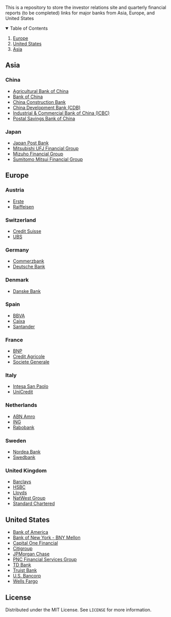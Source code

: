 This is a repository to store the investor relations site and quarterly financial reports (to be completed) links for major banks from Asia, Europe, and United States

<!-- TABLE OF CONTENTS -->
<details open="open">
  <summary>Table of Contents</summary>
  <ol>
    <li><a href="#europe">Europe</a></li>
    <li><a href="#united-states">United States</a></li>
    <li><a href="#asia">Asia</a></li>
  </ol>
</details>

## Asia
### China
* [Agricultural Bank of China](http://www.abchina.com/en/investor-relations/)
* [Bank of China](https://www.boc.cn/en/investor/)
* [China Construction Bank](http://www.ccb.com/en/newinvestor/index.html)
* [China Development Bank (CDB)](https://www.cdb-intl.com/eng/ir/financialreport.htm)
* [Industrial & Commercial Bank of China (ICBC)](http://www.icbc-ltd.com/ICBCLtd/Investor%20Relations/)
* [Postal Savings Bank of China](https://www.psbc.com/en/)
### Japan
* [Japan Post Bank](https://www.jp-bank.japanpost.jp/en/ir/en_ir_index.html)
* [Mitsubishi UFJ Financial Group](https://www.mufg.jp/english/ir/index.html)
* [Mizuho Financial Group](https://www.mizuhogroup.com/investors)
* [Sumitomo Mitsui Financial Group](https://www.smfg.co.jp/english/investor/)

## Europe
### Austria
* [Erste](https://www.erstegroup.com/en/investors)
* [Raiffeisen](https://www.rbinternational.com/en/investors.html)
### Switzerland
* [Credit Suisse](https://www.credit-suisse.com/about-us/en/investor-relations.html)
* [UBS](https://www.ubs.com/global/en/investor-relations.html)
### Germany
* [Commerzbank](https://www.commerzbank.com/en/hauptnavigation/aktionaere/ir/investor_relations.html)
* [Deutsche Bank](https://www.db.com/ir/index_en.htm)
### Denmark
* [Danske Bank](https://danskebank.com/investor-relations)
### Spain
* [BBVA](https://shareholdersandinvestors.bbva.com)
* [Caixa](https://www.caixabank.com/en/shareholders-investors.html)
* [Santander](https://www.santander.com/en/shareholders-and-investors)
### France
* [BNP](https://invest.bnpparibas.com/en)
* [Credit Agricole](https://www.credit-agricole.com/en/finance/finance)
* [Societe Generale](https://investors.societegenerale.com/en)
### Italy
* [Intesa San Paolo](https://group.intesasanpaolo.com/it/investor-relations)
* [UniCredit](https://www.unicreditgroup.eu/en/investors.html)
### Netherlands
* [ABN Amro](https://www.abnamro.com/en/investor-relations/overview)
* [ING](https://www.ing.com/Investor-relations.htm)
* [Rabobank](https://www.rabobank.com/en/investors/index.html)
### Sweden
* [Nordea Bank](https://www.nordea.com/en/investor-relations/)
* [Swedbank](https://www.swedbank.com/investor-relations.html)
### United Kingdom
* [Barclays](https://home.barclays/investor-relations/)
* [HSBC](https://www.hsbc.com/investors)
* [Lloyds](https://www.lloydsbankinggroup.com/investors.html)
* [NatWest Group](https://investors.natwestgroup.com)
* [Standard Chartered](https://www.sc.com/en/investors/)

## United States
* [Bank of America](https://investor.bankofamerica.com)
* [Bank of New York - BNY Mellon](https://www.bnymellon.com/us/en/investor-relations/overview.html)
* [Capital One Financial](https://investor.capitalone.com)
* [Citigroup](https://www.citigroup.com/citi/investor/pres.htm)
* [JPMorgan Chase](https://www.jpmorganchase.com/ir)
* [PNC Financial Services Group](https://thepncfinancialservicesgroupinc.gcs-web.com)
* [TD Bank](https://www.tdbank.com/aboutus/investor_relations.html)
* [Truist Bank](https://ir.truist.com)
* [U.S. Bancorp](https://ir.usbank.com)
* [Wells Fargo](https://www.wellsfargo.com/about/investor-relations/)

## License

Distributed under the MIT License. See `LICENSE` for more information.
